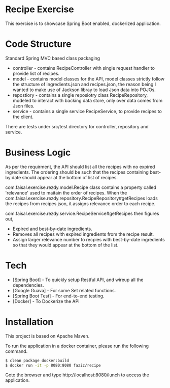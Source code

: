 # Recipe Exercise
This exercise is to showcase Spring Boot enabled, dockerized application.
# Code Structure
Standard Spring MVC based class packaging
  - controller - contains RecipeController with single request handler to provide list of recipes.
  - model - contains model classes for the API, model classes strictly follow the structure of ingredients.json and recipes.json, the reason being I wanted to make use of Jackson libray to load Json data into POJOs.
  - repostiory - contains a single reposiotry class RecipeRepository, modeled to interact with backing data store, only over data comes from Json files.
  - service - contains a single service RecipeService, to provide recipes to the client.

There are tests under src/test directory for controller, repository and service.

# Business Logic
As per the requirment, the API should list all the recipes with no expired ingredients. The ordering should be such that the recipes containing best-by date should appear at the bottom of list of recipes.

com.faisal.exercise.rezdy.model.Recipe class contains a property called 'relevance' used to maitain the order of recipes. When the com.faisal.exercise.rezdy.repository.RecipeRepository#getRecipes loads the recipes from recipes.json, it assigns relevance order to each recipe.

com.faisal.exercise.rezdy.service.RecipeService#getRecipes then figures out,
  - Expired and best-by-date ingredients.
  - Removes all recipes with expired ingredients from the recipe result.
  - Assign larger relevance number to recpies with best-by-date ingredients so that they would appear at the bottom of the list.

# Tech

* [Spring Boot] - To quickly setup Restful API, and wireup all the dependencies.
* [Google Guava] - For some Set related functions.
* [Spring Boot Test] - For end-to-end testing.
* [Docker] - To Dockerize the API

# Installation

This project is based on Apache Maven.

To run the application in a docker container, please run the following command.

```sh
$ clean package docker:build
$ docker run -it -p 8080:8080 faziz/recipe
```
Goto the browser and type http://localhost:8080/lunch to access the application.
